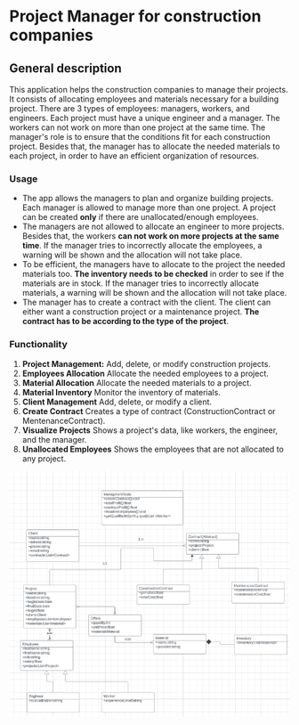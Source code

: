 # Project Manager for construction companies

## General description

This application helps the construction companies to manage their projects. It consists of allocating employees and materials necessary for a building project. There are 3 types of employees: managers, workers, and engineers. Each project must have a unique engineer and a manager. The workers can not work on more than one project at the same time. The manager's role is to ensure that the conditions fit for each construction project. Besides that, the manager has to allocate the needed materials to each project, in order to have an efficient organization of resources.

### Usage

- The app allows the managers to plan and organize building projects. Each manager is allowed to manage more than one project. A project can be created **only** if there are unallocated/enough employees.
- The managers are not allowed to allocate an engineer to more projects. Besides that, the workers **can not work on more projects at the same time**. If the manager tries to incorrectly allocate the employees, a warning will be shown and the allocation will not take place.
- To be efficient, the managers have to allocate to the project the needed materials too. **The inventory needs to be checked** in order to see if the materials are in stock. If the manager tries to incorrectly allocate materials, a warning will be shown and the allocation will not take place.
- The manager has to create a contract with the client. The client can either want a construction project or a maintenance project. **The contract has to be according to the type of the project**. 

### Functionality

1. **Project Management:** Add, delete, or modify construction projects.
2. **Employees Allocation** Allocate the needed employees to a project.
3. **Material Allocation** Allocate the needed materials to a project.
4. **Material Inventory** Monitor the inventory of materials.
5. **Client Management** Add, delete, or modify a client.
6. **Create Contract** Creates a type of contract (ConstructionContract or MentenanceContract).
7. **Visualize Projects** Shows a project's data, like workers, the engineer, and the manager.
8. **Unallocated Employees** Shows the employees that are not allocated to any project.

![alt text](https://github.com/Octavasds/Construction-Projects-Manager/blob/main/imgUML.png)

